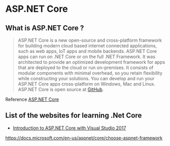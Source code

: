 ASP.NET Core
=====================================

What is ASP.NET Core ?
-------------------------------------
> ASP.NET Core is a new open-source and cross-platform framework for building modern cloud based internet connected applications, such as web apps, IoT apps and mobile backends. ASP.NET Core apps can run on .NET Core or on the full .NET Framework. It was architected to provide an optimized development framework for apps that are deployed to the cloud or run on-premises. It consists of modular components with minimal overhead, so you retain flexibility while constructing your solutions. You can develop and run your ASP.NET Core apps cross-platform on Windows, Mac and Linux. ASP.NET Core is open source at [GitHub](https://github.com/aspnet/home).

Reference [ASP.NET Core](https://docs.microsoft.com/en-us/aspnet/core/)


## List of the websites for learning .Net Core
- [Introduction to ASP.NET Core with Visual Studio 2017](https://mva.microsoft.com/en-US/training-courses/introduction-to-asp-net-core-1-0-16841?l=JWZaodE6C_5706218965)

https://docs.microsoft.com/en-us/aspnet/core/choose-aspnet-framework
